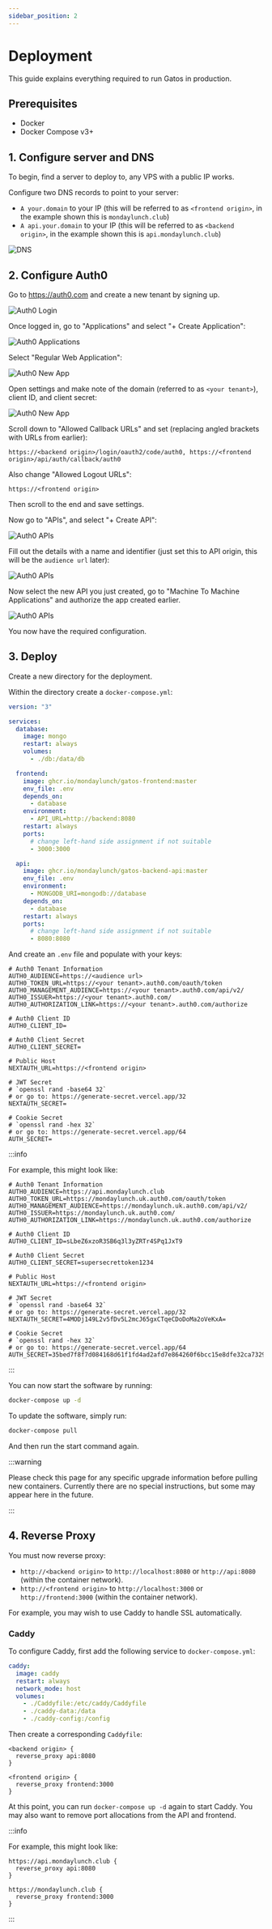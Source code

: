 ```yaml
---
sidebar_position: 2
---
```


# Deployment

This guide explains everything required to run Gatos in production.

## Prerequisites

- Docker
- Docker Compose v3+

## 1. Configure server and DNS

To begin, find a server to deploy to, any VPS with a public IP works.

Configure two DNS records to point to your server:

- `A your.domain` to your IP (this will be referred to as `<frontend origin>`, in the example shown this is `mondaylunch.club`)
- `A api.your.domain` to your IP (this will be referred to as `<backend origin>`, in the example shown this is `api.mondaylunch.club`)

![DNS](/img/examples/dns.png)

## 2. Configure Auth0

Go to https://auth0.com and create a new tenant by signing up.

![Auth0 Login](/img/examples/auth0-login.png)

Once logged in, go to "Applications" and select "+ Create Application":

![Auth0 Applications](/img/examples/auth0-applications.png)

Select "Regular Web Application":

![Auth0 New App](/img/examples/auth0-new-app.png)

Open settings and make note of the domain (referred to as `<your tenant>`), client ID, and client secret:

![Auth0 New App](/img/examples/auth0-app-settings.png)

Scroll down to "Allowed Callback URLs" and set (replacing angled brackets with URLs from earlier):

```
https://<backend origin>/login/oauth2/code/auth0, https://<frontend origin>/api/auth/callback/auth0
```

Also change "Allowed Logout URLs":

```
https://<frontend origin>
```

Then scroll to the end and save settings.

Now go to "APIs", and select "+ Create API":

![Auth0 APIs](/img/examples/auth0-apis.png)

Fill out the details with a name and identifier (just set this to API origin, this will be the `audience url` later):

![Auth0 APIs](/img/examples/auth0-new-api.png)

Now select the new API you just created, go to "Machine To Machine Applications" and authorize the app created earlier.

![Auth0 APIs](/img/examples/auth0-authorize-api.png)

You now have the required configuration.

## 3. Deploy

Create a new directory for the deployment.

Within the directory create a `docker-compose.yml`:

```yml
version: "3"

services:
  database:
    image: mongo
    restart: always
    volumes:
      - ./db:/data/db

  frontend:
    image: ghcr.io/mondaylunch/gatos-frontend:master
    env_file: .env
    depends_on:
      - database
    environment:
      - API_URL=http://backend:8080
    restart: always
    ports:
      # change left-hand side assignment if not suitable
      - 3000:3000

  api:
    image: ghcr.io/mondaylunch/gatos-backend-api:master
    env_file: .env
    environment:
      - MONGODB_URI=mongodb://database
    depends_on:
      - database
    restart: always
    ports:
      # change left-hand side assignment if not suitable
      - 8080:8080
```

And create an `.env` file and populate with your keys:

```dotenv
# Auth0 Tenant Information
AUTH0_AUDIENCE=https://<audience url>
AUTH0_TOKEN_URL=https://<your tenant>.auth0.com/oauth/token
AUTH0_MANAGEMENT_AUDIENCE=https://<your tenant>.auth0.com/api/v2/
AUTH0_ISSUER=https://<your tenant>.auth0.com/
AUTH0_AUTHORIZATION_LINK=https://<your tenant>.auth0.com/authorize

# Auth0 Client ID
AUTH0_CLIENT_ID=

# Auth0 Client Secret
AUTH0_CLIENT_SECRET=

# Public Host
NEXTAUTH_URL=https://<frontend origin>

# JWT Secret
# `openssl rand -base64 32`
# or go to: https://generate-secret.vercel.app/32
NEXTAUTH_SECRET=

# Cookie Secret
# `openssl rand -hex 32`
# or go to: https://generate-secret.vercel.app/64
AUTH_SECRET=
```

:::info

For example, this might look like:

```dotenv
# Auth0 Tenant Information
AUTH0_AUDIENCE=https://api.mondaylunch.club
AUTH0_TOKEN_URL=https://mondaylunch.uk.auth0.com/oauth/token
AUTH0_MANAGEMENT_AUDIENCE=https://mondaylunch.uk.auth0.com/api/v2/
AUTH0_ISSUER=https://mondaylunch.uk.auth0.com/
AUTH0_AUTHORIZATION_LINK=https://mondaylunch.uk.auth0.com/authorize

# Auth0 Client ID
AUTH0_CLIENT_ID=sLbeZ6xzoR3SB6q3l3yZRTr4SPq1JxT9

# Auth0 Client Secret
AUTH0_CLIENT_SECRET=supersecrettoken1234

# Public Host
NEXTAUTH_URL=https://<frontend origin>

# JWT Secret
# `openssl rand -base64 32`
# or go to: https://generate-secret.vercel.app/32
NEXTAUTH_SECRET=4MODj149L2v5fDv5L2mcJ65gxCTqeCDoDoMa2oVeKxA=

# Cookie Secret
# `openssl rand -hex 32`
# or go to: https://generate-secret.vercel.app/64
AUTH_SECRET=35bed7f8f7d084168d61f1fd4ad2afd7e864260f6bcc15e8dfe32ca7329b90eb
```

:::

You can now start the software by running:

```bash
docker-compose up -d
```

To update the software, simply run:

```bash
docker-compose pull
```

And then run the start command again.

:::warning

Please check this page for any specific upgrade information before pulling new containers. Currently there are no special instructions, but some may appear here in the future.

:::

## 4. Reverse Proxy

You must now reverse proxy:

- `http://<backend origin>` to `http://localhost:8080` or `http://api:8080` (within the container network).
- `http://<frontend origin>` to `http://localhost:3000` or `http://frontend:3000` (within the container network).

For example, you may wish to use Caddy to handle SSL automatically.

### Caddy

To configure Caddy, first add the following service to `docker-compose.yml`:

```yml
caddy:
  image: caddy
  restart: always
  network_mode: host
  volumes:
    - ./Caddyfile:/etc/caddy/Caddyfile
    - ./caddy-data:/data
    - ./caddy-config:/config
```

Then create a corresponding `Caddyfile`:

```caddyfile
<backend origin> {
  reverse_proxy api:8080
}

<frontend origin> {
  reverse_proxy frontend:3000
}
```

At this point, you can run `docker-compose up -d` again to start Caddy. You may also want to remove port allocations from the API and frontend.

:::info

For example, this might look like:

```caddyfile
https://api.mondaylunch.club {
  reverse_proxy api:8080
}

https://mondaylunch.club {
  reverse_proxy frontend:3000
}
```

:::
